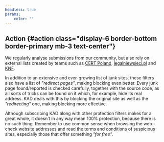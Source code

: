 ```yaml
---
headless: true
params:
    color: ""
---
```

## Action {#action class="display-6 border-bottom border-primary mb-3 text-center"}
We regularly analyse submissions from our community, but also rely on external lists created by teams such as [CERT Poland](https://cert.pl/lista-ostrzezen/), [legalniewsieci.pl](https://www.legalniewsieci.pl/aktualnosci/podejrzane-sklepy-internetowe) and [KNF](https://www.knf.gov.pl/dla_konsumenta/ostrzezenia_publiczne).

In addition to an extensive and ever-growing list of junk sites, these filters also have a list of *"redirect pages"*, making blocking even better. Every junk page found/reported is checked carefully, together with the source code, as all sorts of tricks can be found on it which, for example, hide its real address. KAD deals with this by blocking the original site as well as the *"redirecting"* one, making blocking more effective.

Although subscribing KAD along with other protection filters makes for a great whole, it doesn't in any way mean 100% protection, because there is no such thing. Remember to use common sense when browsing the web - check website addresses and read the terms and conditions of suspicious sites, especially those that offer something *"for free"*.
